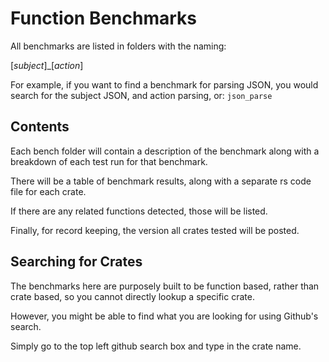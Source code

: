 # Function Benchmarks
All benchmarks are listed in folders with the naming:

[*subject*]_[*action*]

For example, if you want to find a benchmark for parsing JSON, you would search for the subject JSON, and action parsing, or: `json_parse`

## Contents

Each bench folder will contain a description of the benchmark along with a breakdown of each test run for that benchmark.

There will be a table of benchmark results, along with a separate rs code file for each crate.

If there are any related functions detected, those will be listed.

Finally, for record keeping, the version all crates tested will be posted.

## Searching for Crates

The benchmarks here are purposely built to be function based, rather than crate based, so you cannot directly lookup a specific crate.

However, you might be able to find what you are looking for using Github's search.

Simply go to the top left github search box and type in the crate name.
